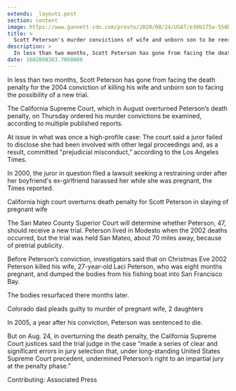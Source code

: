 ```yaml
--- 
extends: _layouts.post 
section: content 
image: https://www.gannett-cdn.com/presto/2020/08/24/USAT/e30b175a-558b-4a15-844a-a79fa438f154-AP20237635964346.jpg?crop=1020,574,x0,y0&width=1020&height=574&format=pjpg&auto=webp 
title: > 
  Scott Peterson's murder convictions of wife and unborn son to be reexamined 
description: > 
  In less than two months, Scott Peterson has gone from facing the death penalty for the 2004 conviction of killing his wife and unborn son to facing the possibility of a new trial.The California Supreme Court, which in August overturned Peterson’s death penalty, on Thursday ordered his murder convictions be examined, according to multiple published reports.California high court overturns death penalty for Scott Peterson in slaying of pregnant wifeThe San Mateo County Superior Court will determine whether Peterson, 47, should receive a new trial.Peterson lived in Modesto when the 2002 deaths occurred, but the trial was held San Mateo, about 70 miles away, because of pretrial publicity.Colorado dad pleads guilty to murder of pregnant wife, 2 daughtersIn 2005, a year after his conviction, Peterson was sentenced to die. 
date: 1602808363.7058866 
--- 
```

In less than two months, Scott Peterson has gone from facing the death penalty for the 2004 conviction of killing his wife and unborn son to facing the possibility of a new trial.

The California Supreme Court, which in August overturned Peterson’s death penalty, on Thursday ordered his murder convictions be examined, according to multiple published reports.

At issue in what was once a high-profile case: The court said a juror failed to disclose she had been involved with other legal proceedings and, as a result, committed "prejudicial misconduct,” according to the Los Angeles Times.

In 2000, the juror in question filed a lawsuit seeking a restraining order after her boyfriend's ex-girlfriend harassed her while she was pregnant, the Times reported.

California high court overturns death penalty for Scott Peterson in slaying of pregnant wife

The San Mateo County Superior Court will determine whether Peterson, 47, should receive a new trial. Peterson lived in Modesto when the 2002 deaths occurred, but the trial was held San Mateo, about 70 miles away, because of pretrial publicity.

Before Peterson’s conviction, investigators said that on Christmas Eve 2002 Peterson killed his wife, 27-year-old Laci Peterson, who was eight months pregnant, and dumped the bodies from his fishing boat into San Francisco Bay.

The bodies resurfaced there months later.

Colorado dad pleads guilty to murder of pregnant wife, 2 daughters

In 2005, a year after his conviction, Peterson was sentenced to die.

But on Aug. 24, in overturning the death penalty, the California Supreme Court justices said the trial judge in the case “made a series of clear and significant errors in jury selection that, under long-standing United States Supreme Court precedent, undermined Peterson’s right to an impartial jury at the penalty phase.”

Contributing: Associated Press